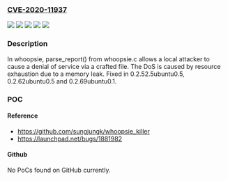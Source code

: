 ### [CVE-2020-11937](https://cve.mitre.org/cgi-bin/cvename.cgi?name=CVE-2020-11937)
![](https://img.shields.io/static/v1?label=Product&message=whoopsie&color=blue)
![](https://img.shields.io/static/v1?label=Version&message=0.2.52%20&color=brightgreen)
![](https://img.shields.io/static/v1?label=Version&message=0.2.62%20&color=brightgreen)
![](https://img.shields.io/static/v1?label=Version&message=0.2.69%20&color=brightgreen)
![](https://img.shields.io/static/v1?label=Vulnerability&message=CWE-400%20Uncontrolled%20Resource%20Consumption&color=brightgreen)

### Description

In whoopsie, parse_report() from whoopsie.c allows a local attacker to cause a denial of service via a crafted file. The DoS is caused by resource exhaustion due to a memory leak. Fixed in 0.2.52.5ubuntu0.5, 0.2.62ubuntu0.5 and 0.2.69ubuntu0.1.

### POC

#### Reference
- https://github.com/sungjungk/whoopsie_killer
- https://launchpad.net/bugs/1881982

#### Github
No PoCs found on GitHub currently.

